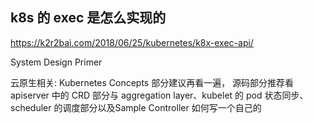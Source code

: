 ## k8s 的 exec 是怎么实现的
https://k2r2bai.com/2018/06/25/kubernetes/k8x-exec-api/

System Design Primer

云原生相关:
Kubernetes Concepts 部分建议再看一遍，
源码部分推荐看 apiserver 中的 CRD 部分与 aggregation layer、kubelet 的 pod 状态同步、scheduler 的调度部分以及Sample Controller 如何写一个自己的 
